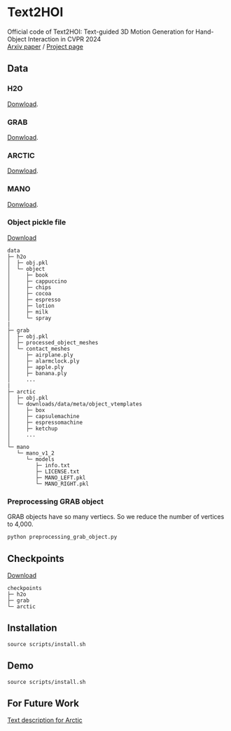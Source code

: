 # Text2HOI
Official code of Text2HOI: Text-guided 3D Motion Generation for Hand-Object Interaction in CVPR 2024<br>
[Arxiv paper](https://arxiv.org/pdf/2404.00562v2.pdf) / [Project page](.)

## Data
### H2O
[Donwload](https://h2odataset.ethz.ch/). 

### GRAB
[Donwload](https://grab.is.tue.mpg.de/index.html). 

### ARCTIC
[Donwload](https://github.com/zc-alexfan/arctic/blob/master/docs/data/README.md#download-full-arctic). 

### MANO
[Donwload](https://mano.is.tue.mpg.de/).

### Object pickle file
[Download](https://drive.google.com/drive/folders/1-bnfGdKPb-iqkjrO7kIJe72BmqUqDzyI?usp=sharing)

```
data
├─ h2o
│  ├─ obj.pkl
│  └─ object
│     ├─ book
│     ├─ cappuccino
│     ├─ chips
│     ├─ cocoa
│     ├─ espresso
│     ├─ lotion
│     ├─ milk
│     └─ spray
|
├─ grab
│  ├─ obj.pkl
│  ├─ processed_object_meshes
│  └─ contact_meshes
│     ├─ airplane.ply
│     ├─ alarmclock.ply
│     ├─ apple.ply
│     ├─ banana.ply
│     ...
|
├─ arctic
│  ├─ obj.pkl
│  └─ downloads/data/meta/object_vtemplates
│     ├─ box
│     ├─ capsulemachine
│     ├─ espressomachine
│     ├─ ketchup
│     ...
│
└─ mano
   └─ mano_v1_2
      └─ models
         ├─ info.txt
         ├─ LICENSE.txt
         ├─ MANO_LEFT.pkl
         └─ MANO_RIGHT.pkl
```

### Preprocessing GRAB object
GRAB objects have so many vertiecs. So we reduce the number of vertices to 4,000.
```
python preprocessing_grab_object.py
```

## Checkpoints
[Download](https://drive.google.com/drive/folders/1bfYF94-dVy-mA0n4cIRb_wI4ohPC6KK5?usp=sharing)
```
checkpoints
├─ h2o
├─ grab
└─ arctic
```

## Installation
```
source scripts/install.sh
```

## Demo
```
source scripts/install.sh
```

## For Future Work
[Text description for Arctic](https://drive.google.com/file/d/18AtaBpQa9Z9pnQTkjObgOHjSSijT59gz/view?usp=sharing)
